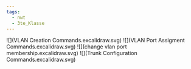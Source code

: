 ```yaml
---
tags:
  - nwt
  - 3te_Klasse
---
```

![](VLAN Creation Commands.excalidraw.svg)
![](VLAN Port Assigment Commands.excalidraw.svg)
![](change vlan port membership.excalidraw.svg)
![](Trunk Configuration Commands.excalidraw.svg)